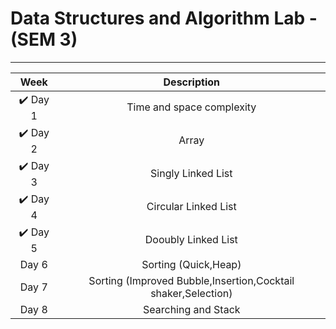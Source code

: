 # Data Structures and Algorithm Lab - (SEM 3)
---
| Week | Description |
| :---: | :---: |
|✔️ Day 1  | Time and space complexity |
|✔️ Day 2  | Array |
|✔️ Day 3  | Singly Linked List |
|✔️ Day 4  | Circular Linked List |
|✔️ Day 5  | Dooubly Linked List |
| Day 6  | Sorting (Quick,Heap) |
| Day 7  | Sorting (Improved Bubble,Insertion,Cocktail shaker,Selection) |
| Day 8  | Searching and Stack |
